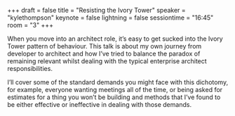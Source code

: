 +++
draft = false
title = "Resisting the Ivory Tower"
speaker = "kylethompson"
keynote = false
lightning = false
sessiontime = "16:45"
room = "3"
+++

When you move into an architect role, it’s easy to get sucked into the Ivory Tower pattern of behaviour. This talk is about my own journey from developer to architect and how I’ve tried to balance the paradox of remaining relevant whilst dealing with the typical enterprise architect responsibilities.

I’ll cover some of the standard demands you might face with this dichotomy, for example, everyone wanting meetings all of the time, or being asked for estimates for a thing you won’t be building and methods that I’ve found to be either effective or ineffective in dealing with those demands.